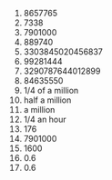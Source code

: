 1. 8657765
2. 7338
3. 7901000
4. 889740
5. 3303845020456837
6. 99281444
7. 3290787644012899
8. 84635550
9. 1/4 of a million
10. half a million
11. a million
12. 1/4 an hour
13. 176
14. 7901000
15. 1600
16. 0.6
17. 0.6